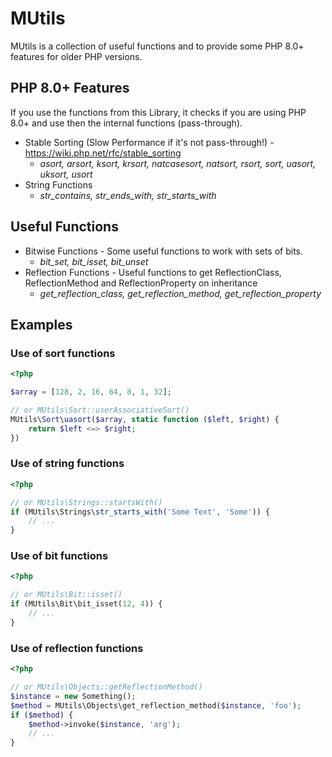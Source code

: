 # MUtils

MUtils is a collection of useful functions and to provide some PHP 8.0+ features for older PHP versions.

## PHP 8.0+ Features
If you use the functions from this Library, it checks if you are using PHP 8.0+ and use then the internal functions (pass-through).
- Stable Sorting (Slow Performance if it's not pass-through!) - https://wiki.php.net/rfc/stable_sorting
  - _asort, arsort, ksort, krsort, natcasesort, natsort, rsort, sort, uasort, uksort, usort_
- String Functions
  - _str_contains, str_ends_with, str_starts_with_

## Useful Functions
- Bitwise Functions - Some useful functions to work with sets of bits.
  - _bit_set, bit_isset, bit_unset_
- Reflection Functions - Useful functions to get ReflectionClass, ReflectionMethod and ReflectionProperty on inheritance
  - _get_reflection_class, get_reflection_method, get_reflection_property_

## Examples
### Use of sort functions
```php
<?php

$array = [128, 2, 16, 64, 8, 1, 32];

// or MUtils\Sort::userAssociativeSort()
MUtils\Sort\uasort($array, static function ($left, $right) {
    return $left <=> $right;
})
```

### Use of string functions 
```php
<?php

// or MUtils\Strings::startsWith()
if (MUtils\Strings\str_starts_with('Some Text', 'Some')) {
    // ...
}
```

### Use of bit functions
```php
<?php

// or MUtils\Bit::isset()
if (MUtils\Bit\bit_isset(12, 4)) {
    // ...
}
```

### Use of reflection functions
```php
<?php

// or MUtils\Objects::getReflectionMethod()
$instance = new Something();
$method = MUtils\Objects\get_reflection_method($instance, 'foo');
if ($method) {
    $method->invoke($instance, 'arg');
    // ...
}
```

